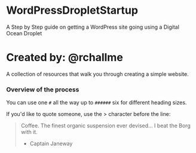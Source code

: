 # WordPressDropletStartup
A Step by Step guide on getting a WordPress site going using a Digital Ocean Droplet


# Created by: @rchallme

A collection of resources that walk you through creating a simple website. 

### Overview of the process

You can use one `#` all the way up to `######` six for different heading sizes.

If you'd like to quote someone, use the > character before the line:

> Coffee. The finest organic suspension ever devised... I beat the Borg with it.
> - Captain Janeway
